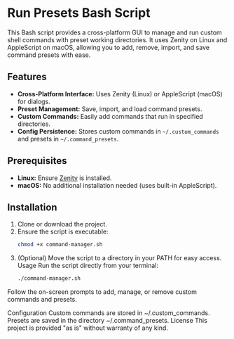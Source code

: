 # Run Presets Bash Script

This Bash script provides a cross-platform GUI to manage and run custom shell commands with preset working directories. It uses Zenity on Linux and AppleScript on macOS, allowing you to add, remove, import, and save command presets with ease.

## Features

- **Cross-Platform Interface:** Uses Zenity (Linux) or AppleScript (macOS) for dialogs.
- **Preset Management:** Save, import, and load command presets.
- **Custom Commands:** Easily add commands that run in specified directories.
- **Config Persistence:** Stores custom commands in `~/.custom_commands` and presets in `~/.command_presets`.

## Prerequisites

- **Linux:** Ensure [Zenity](https://help.gnome.org/users/zenity/stable/) is installed.
- **macOS:** No additional installation needed (uses built-in AppleScript).

## Installation

1. Clone or download the project.
2. Ensure the script is executable:
   ```bash
   chmod +x command-manager.sh
3. (Optional) Move the script to a directory in your PATH for easy access.
Usage
Run the script directly from your terminal:
   ```bash
   ./command-manager.sh
Follow the on-screen prompts to add, manage, or remove custom commands and presets.

Configuration
Custom commands are stored in ~/.custom_commands.
Presets are saved in the directory ~/.command_presets.
License
This project is provided "as is" without warranty of any kind.

